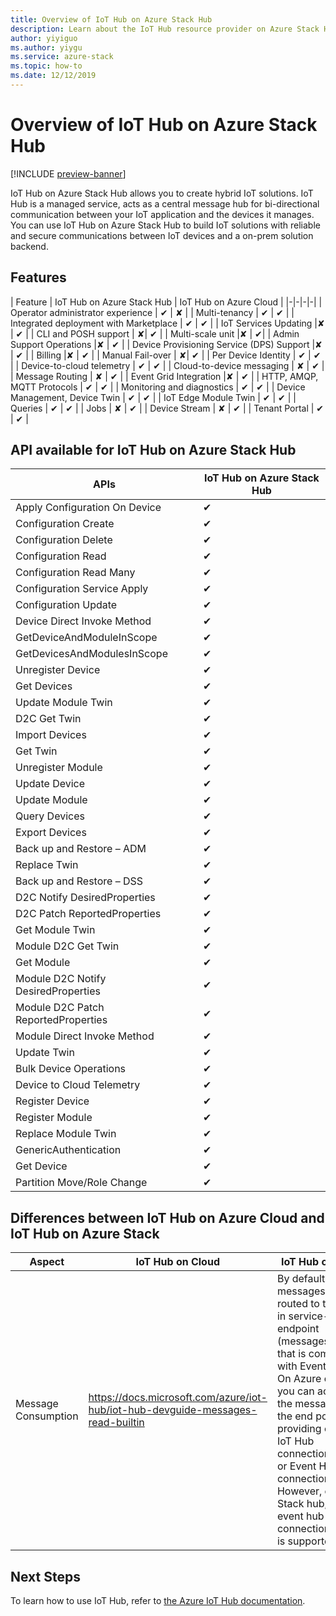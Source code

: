 ```yaml
---
title: Overview of IoT Hub on Azure Stack Hub
description: Learn about the IoT Hub resource provider on Azure Stack Hub.
author: yiyiguo 
ms.author: yiygu 
ms.service: azure-stack
ms.topic: how-to
ms.date: 12/12/2019 
---
```


# Overview of IoT Hub on Azure Stack Hub

[!INCLUDE [preview-banner](../includes/iot-hub-preview.md)]

IoT Hub on Azure Stack Hub allows you to create hybrid IoT solutions. IoT Hub is a managed service, acts as a central message hub for bi-directional communication between your IoT application and the devices it manages. You can use IoT Hub on Azure Stack Hub to build IoT solutions with reliable and secure communications between IoT devices and a on-prem solution backend.

## Features
| Feature | IoT Hub on Azure Stack Hub | IoT Hub on Azure Cloud |
|-|-|-|-|
| Operator administrator experience | ✔ | ✘ |
| Multi-tenancy | ✔ | ✔ |
| Integrated deployment with Marketplace | ✔ | ✔ |
| IoT Services Updating |✘ | ✔ |
| CLI and POSH support  | ✘| ✔ |
| Multi-scale unit |✘ | ✔|
| Admin Support Operations |✘ | ✔ |
| Device Provisioning Service (DPS) Support |✘ | ✔ |
| Billing |✘ | ✔ |
| Manual Fail-over | ✘| ✔ |
| Per Device Identity | ✔ | ✔ |
| Device-to-cloud telemetry | ✔ | ✔ |
| Cloud-to-device messaging | ✘ | ✔ |
| Message Routing | ✘ | ✔ |
| Event Grid Integration |✘ | ✔ |
| HTTP, AMQP, MQTT Protocols  | ✔ | ✔ |
| Monitoring and diagnostics  | ✔ | ✔ |
| Device Management, Device Twin | ✔ | ✔ |
| IoT Edge Module Twin | ✔ | ✔ |
| Queries | ✔ | ✔ |
| Jobs | ✘ | ✔ |
| Device Stream | ✘ | ✔ |
| Tenant Portal | ✔ | ✔ |


## API available for IoT Hub on Azure Stack Hub

|APIs|IoT Hub on Azure Stack Hub|
|-|-|
|Apply Configuration On Device| ✔ |
| Configuration Create | ✔ |
| Configuration Delete | ✔ |
| Configuration Read | ✔ |
|Configuration Read Many| ✔ |
|Configuration Service Apply|  ✔ |
|Configuration Update|  ✔ |
|Device Direct Invoke Method|  ✔ |
|GetDeviceAndModuleInScope|  ✔ |
|GetDevicesAndModulesInScope| ✔ |
|Unregister Device| ✔ |
|Get Devices| ✔ |
|Update Module Twin| ✔ |
|D2C Get Twin| ✔ |
|Import Devices| ✔ |
|Get Twin| ✔ |
|Unregister Module| ✔ |
|Update Device| ✔ |
|Update Module| ✔ |
|Query Devices| ✔ |
|Export Devices| ✔ |
|Back up and Restore – ADM| ✔ |
|Replace Twin| ✔ |
|Back up and Restore – DSS| ✔ |
|D2C Notify DesiredProperties| ✔ |
|D2C Patch ReportedProperties| ✔ |
|Get Module Twin| ✔ |
|Module D2C Get Twin| ✔ |
|Get Module| ✔ |
|Module D2C Notify DesiredProperties| ✔ |
|Module D2C Patch ReportedProperties| ✔ |
|Module Direct Invoke Method| ✔ |
|Update Twin| ✔ |
|Bulk Device Operations| ✔ |
|Device to Cloud Telemetry| ✔ |
|Register Device| ✔ |
|Register Module| ✔ |
|Replace Module Twin| ✔ |
|GenericAuthentication| ✔ |
|Get Device| ✔ |
|Partition Move/Role Change| ✔ |

## Differences between IoT Hub on Azure Cloud and IoT Hub on Azure Stack

| Aspect | IoT Hub on Cloud | IoT Hub on Stack |
|-|-|-|
| Message Consumption | https://docs.microsoft.com/azure/iot-hub/iot-hub-devguide-messages-read-builtin |By default, messages are routed to the built-in service-facing endpoint (messages/events) that is compatible with Event Hubs. On Azure cloud, you can access the messages from the end point by providing either IoT Hub connection string or Event Hub connection string. However, on Azure Stack hub, only event hub connection string is supported. |

## Next Steps

To learn how to use IoT Hub, refer to [the Azure IoT Hub documentation](/azure/iot-hub/).

